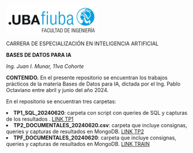 <img src="https://github.com/hernancontigiani/ceia_memorias_especializacion/raw/master/Figures/logoFIUBA.jpg" width="250" align="center">

CARRERA DE ESPECIALIZACIÓN EN INTELIGENCIA ARTIFICIAL

**BASES DE DATOS PARA IA**

*Ing. Juan I. Munar, 11va Cohorte*

**CONTENIDO.** En el presente repositorio se encuentran los trabajos prácticos de la materia Bases de Datos para IA, dictada por el Ing. Pablo Octaviano entre abril y junio del año 2024. 


En el repositorio se encuentran tres carpetas:
<li> <b>TP1_SQL_20240620</b>: carpeta con script con queries de SQL y capturas de los resultados . <a href="https://github.com/juanimunar/CEIA_BDIA_TPS_JIM/tree/main/TP1_SQL_20240620">LINK TP1</a> </li>

<li> <b>TP2_DOCUMENTALES_20240620.csv</b>: carpeta que incluye consignas, queries y capturas de resultados en MongoDB. <a href="https://github.com/juanimunar/CEIA_BDIA_TPS_JIM/tree/main/TP2_DOCUMENTALES_20240620">LINK TP2</a></li>

<li> <b>TPF_DOCUMENTALES_20240620</b>: carpeta que incluye consignas, queries y capturas de resultados en MongoDB. <a href="https://github.com/juanimunar/CEIA_BDIA_TPS_JIM/tree/main/TPF_DOCUMENTALES_20240620">LINK TRAIN</a></li>

